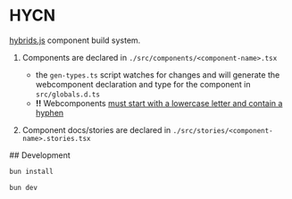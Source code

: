 # HYCN

[hybrids.js](https://hybrids.js.org/) component build system.

1. Components are declared in `./src/components/<component-name>.tsx`

   - the `gen-types.ts` script watches for changes and will generate the webcomponent declaration and type for the component in `src/globals.d.ts`
   - **!!** Webcomponents [must start with a lowercase letter and contain a hyphen](https://html.spec.whatwg.org/multipage/custom-elements.html#valid-custom-element-name)

1. Component docs/stories are declared in `./src/stories/<component-name>.stories.tsx`

## Development

```bash
bun install

bun dev
```

